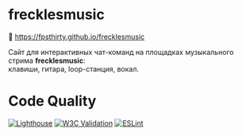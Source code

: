 # frecklesmusic

🎵 https://fpsthirty.github.io/frecklesmusic

Сайт для интерактивных чат-команд на площадках музыкального стрима **frecklesmusic**: <br>
клавиши, гитара, loop-станция, вокал.

# Code Quality
<!-- Эти бейджи обновляются автоматически при пуше коммита, не редактировать вручную -->
[![Lighthouse](https://img.shields.io/badge/dynamic/json?url=https://fpsthirty.github.io/frecklesmusic/docs/lighthouse-score.json&label=Lighthouse&query=$.performance&prefix=Perf:%20&suffix=%25|A11Y:%20$.accessibility%25|BP:%20$.best_practices%25|SEO:%20$.seo%25&color=blue&logo=lighthouse)](https://github.com/fpsthirty/frecklesmusic/actions/workflows/lighthouse.yml)
[![W3C Validation](https://img.shields.io/w3c-validation/default?targetUrl=https%3A%2F%2Fexample.com)](https://validator.w3.org/)
[![ESLint](https://img.shields.io/badge/ESLint-passing-brightgreen)](https://eslint.org/)